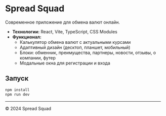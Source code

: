 # Spread Squad

Современное приложение для обмена валют онлайн.

- **Технологии:** React, Vite, TypeScript, CSS Modules
- **Функционал:**
  - Калькулятор обмена валют с актуальными курсами
  - Адаптивный дизайн (десктоп, планшет, мобильный)
  - Блоки: обменник, преимущества, партнеры, новости, отзывы, о компании, футер
  - Модальные окна для регистрации и входа

## Запуск

```sh
npm install
npm run dev
```

---

© 2024 Spread Squad
